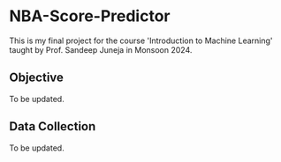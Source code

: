 # NBA-Score-Predictor

This is my final project for the course 'Introduction to Machine Learning' taught by Prof. Sandeep Juneja in Monsoon 2024.

## Objective

To be updated.

## Data Collection

To be updated.
